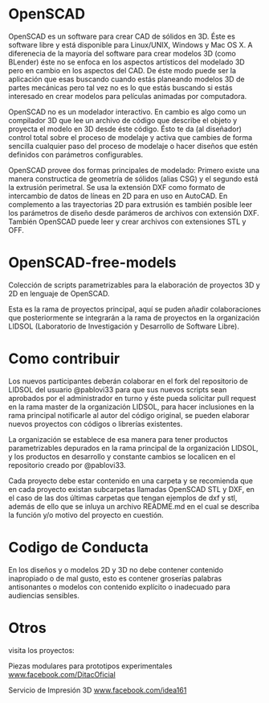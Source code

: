 
# OpenSCAD

OpenSCAD es un software para crear CAD de sólidos en 3D. Éste es software libre y está disponible para Linux/UNIX, Windows y Mac OS X. A diferenecia de la mayoría del software para crear modelos 3D (como BLender) éste no se enfoca en los aspectos artísticos del modelado 3D pero en cambio en los aspectos del CAD. De éste modo puede ser la aplicación que esas buscando cuando estás planeando modelos 3D de partes mecánicas pero tal vez no es lo que estás buscando si estás interesado en crear modelos para películas animadas por computadora.

OpenSCAD no es un modelador interactivo. En cambio es algo como un compilador 3D que lee un archivo de código que describe el objeto y proyecta el modelo en 3D desde éste código. Ésto te da (al diseñador) control total sobre el proceso de modelaje y activa que cambies de forma sencilla cualquier paso del proceso de modelaje o hacer diseños que estén definidos con parámetros configurables.

OpenSCAD provee dos formas principales de modelado: Primero existe una manera constructica de geometría de sólidos (alias CSG) y el segundo está la extrusión perimetral. Se usa la extensión DXF como formato de intercambio de datos de líneas en 2D para en uso en AutoCAD. En complemento a las trayectorias 2D para extrusión es también posible leer los parámetros de diseño desde parámeros de archivos con extensión DXF. También OpenSCAD puede leer y crear archivos con extensiones STL y OFF.

# OpenSCAD-free-models

Colección de scripts parametrizables para la elaboración de proyectos 3D y 2D en lenguaje de OpenSCAD.

Esta es la rama de proyectos principal, aquí se puden añadir colaboraciones que posteriormente se integrarán a la rama de proyectos en la organización LIDSOL (Laboratorio de Investigación y Desarrollo de Software Libre).

# Como contribuir
 
 Los nuevos participantes deberán colaborar en el fork del repositorio de LIDSOL del usuario @pablovi33 para que sus nuevos scripts sean aprobados por el administrador en turno y éste pueda solicitar pull request en la rama master de la organización LIDSOL, para hacer inclusiones en la rama principal notificarle al autor del código original, se pueden elaborar nuevos proyectos con códigos o librerías existentes.

La organización se establece de esa manera para tener productos parametrizables depurados en la rama principal de la organización LIDSOL, y los productos en desarrollo y constante cambios se localicen en el repositorio creado por @pablovi33.

Cada proyecto debe estar contenido en una carpeta y se recomienda que en cada proyecto existan subcarpetas llamadas OpenSCAD STL y DXF, en el caso de las dos últimas carpetas que tengan ejemplos de dxf y stl, además de ello que se inluya un archivo README.md en el cual se describa la función y/o motivo del proyecto en cuestión.

# Codigo de Conducta

En los diseños y o modelos 2D y 3D no debe contener contenido inapropiado o de mal gusto, esto es contener groserías palabras antisonantes o modelos con contenido explícito o inadecuado para audiencias sensibles.

# Otros

visita los proyectos:

Piezas modulares para prototipos experimentales
www.facebook.com/DitacOficial

Servicio de Impresión 3D
www.facebook.com/idea161
